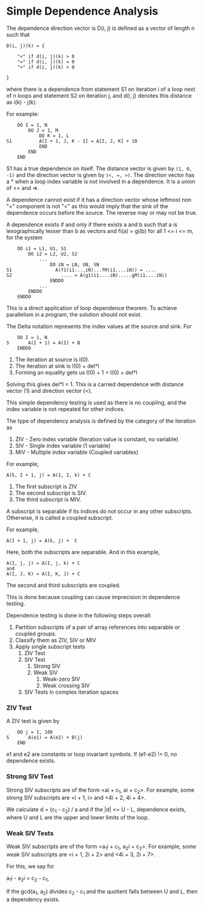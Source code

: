 # Simple Dependence Analysis

The dependence direction vector is D(i, j) is defined as a vector of length n such that
```
D(i, j)(k) = {

    "<" if d(i, j)(k) > 0
    "=" if d(i, j)(k) = 0
    ">" if d(i, j)(k) > 0

}
```

where there is a dependence from statement S1 on iteration i of a loop next of n loops and statement S2 on iteration j, and d(i, j) denotes this distance as i(k) - j(k).

For example:
```
    DO I = 1, N
        DO J = 1, M
            DO K = 1, L
S1          A[I + 1, J, K - 1] = A[I, J, K] + 10
            END
        END
    END
```
S1 has a true dependence on itself. The distance vector is given by 
`(1, 0, -1)` and the direction vector is given by `(<, =, >)`.
The direction vector has a * when a loop index variable is not involved in a dependence. It is a union of <= and =>.

A dependence cannot exist if it has a direction vector whose leftmost non "=" component is not "<" as this would imply that the sink of the dependence occurs before the source. The reverse may or may not be true.

A dependence exists if and only if there exists a and b such that a is lexographically lesser than b as vectors and fi(a) = gi(b) for all 1 <= i <= m, for the system
```
    DO i1 = L1, U1, S1
        DO i2 = L2, U2, S2
            ...
                DO iN = LN, UN, SN
S1                A(f1(i1....iN)...fM(i1....iN)) = ....
S2                  .... = A(g1(i1....iN).....gM(i1....iN))
                ENDDO
            ...
        ENDDO
    ENDDO
```

This is a direct application of loop dependence theorem. To achieve parallelism in a program, the solution should not exist.

The Delta notation represents the index values at the source and sink. For
```
    DO I = 1, N
S       A(I + 1) = A(I) + B
    ENDDO
```
1. The iteration at source is I(0). 
2. The iteration at sink is I(0) + del*I
3. Forming an equality gets us I(0) + 1 = I(0) + del*I

Solving this gives del*I = 1. This is a carried dependence with distance vector (1) and direction vector (<).

This simple dependency testing is used as there is no coupling, and the index variable is not repeated for other indices.

The type of dependency analysis is defined by the category of the iteration as
1. ZIV - Zero index variable (Iteration value is constant, no variable)
2. SIV - Single index variable (1 variable)
3. MIV - Multiple index variable (Coupled variables)

For example,
```
A(5, I + 1, j) = A(1, I, k) + C
```
1. The first subscript is ZIV.
2. The second subscript is SIV.
3. The third subscript is MIV.

A subscript is separable if its indices do not occur in any other subscripts. Otherwise, it is called a coupled subscript.

For example,
```
A(I + 1, j) = A(k, j) +  C
```
Here, both the subscripts are separable.
And in this example,
```
A(I, j, j) = A(I, j, k) + C
and
A(I, J, K) = A(I, K, J) + C
```
The second and third subscripts are coupled.

This is done because coupling can cause imprecision in dependence testing.

Dependence testing is done in the following steps overall:
1. Partition subscripts of a pair of array references into separable or coupled groups.
2. Classify them as ZIV, SIV or MIV
3. Apply single subscript tests
   1. ZIV Test
   2. SIV Test
      1. Strong SIV
      2. Weak SIV
         1. Weak-zero SIV
         2. Weak crossing SIV
   3. SIV Tests in complex iteration spaces

### ZIV Test

A ZIV test is given by
```
    DO j = 1, 100
S       A(e1) = A(e2) + B(j)
    END
```
e1 and e2 are constants or loop invariant symbols. If (e1-e2) != 0, no dependence exists.

### Strong SIV Test

Strong SIV subscripts are of the form <ai + c<sub>1</sub>, ai + c<sub>2</sub>>.
For example, some strong SIV subscripts are <i + 1, i> and <4i + 2, 4i + 4>.

We calculate d = (c<sub>1</sub> - c<sub>2</sub>) / a and if the |d| <= U - L, dependence exists, where U and L are the upper and lower limits of the loop.

### Weak SIV Tests

Weak SIV subscripts are of the form <a<sub>1</sub>i + c<sub>1</sub>, a<sub>2</sub>i + c<sub>2</sub>>.
For example, some weak SIV subscripts are <i + 1, 2i + 2> and <4i + 3, 2i + 7>.

For this, we say for

a<sub>1</sub>i - a<sub>2</sub>i = c<sub>2</sub> - c<sub>1</sub>,

If the gcd(a<sub>1</sub>, a<sub>2</sub>) divides c<sub>2</sub> - c<sub>1</sub> and the quotient falls between U and L, then a dependency exists.

